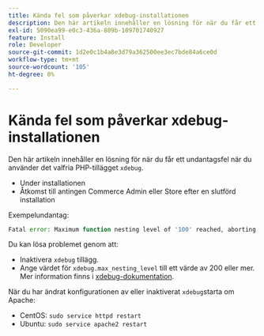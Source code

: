 ```yaml
---
title: Kända fel som påverkar xdebug-installationen
description: Den här artikeln innehåller en lösning för när du får ett undantagsfel när du använder det valfria PHP-tillägget "xdebug".
exl-id: 5090ea99-e0c3-436a-809b-109701740927
feature: Install
role: Developer
source-git-commit: 1d2e0c1b4a8e3d79a362500ee3ec7bde84a6ce0d
workflow-type: tm+mt
source-wordcount: '105'
ht-degree: 0%

---
```


# Kända fel som påverkar xdebug-installationen

Den här artikeln innehåller en lösning för när du får ett undantagsfel när du använder det valfria PHP-tillägget `xdebug`.

* Under installationen
* Åtkomst till antingen Commerce Admin eller Store efter en slutförd installation

Exempelundantag:

```php
Fatal error: Maximum function nesting level of '100' reached, aborting!
```

Du kan lösa problemet genom att:

* Inaktivera `xdebug` tillägg.
* Ange värdet för `xdebug.max_nesting_level` till ett värde av 200 eller mer. Mer information finns i [xdebug-dokumentation](http://xdebug.org/docs/basic#max_nesting_level).

När du har ändrat konfigurationen av eller inaktiverat `xdebug`starta om Apache:

* CentOS: `sudo service httpd restart`
* Ubuntu: `sudo service apache2 restart`
